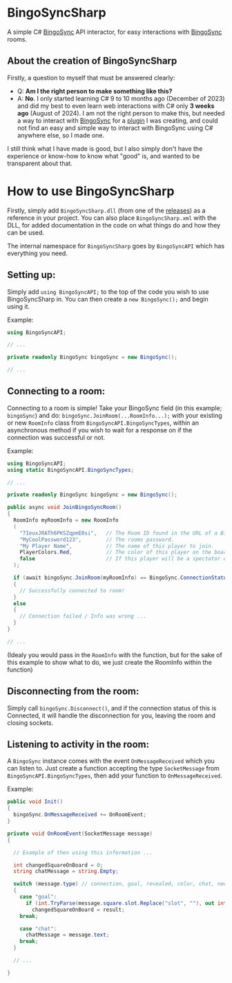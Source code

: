 # BingoSyncSharp
A simple C# [BingoSync](https://bingosync.com/) API interactor, for easy interactions with [BingoSync](https://bingosync.com/) rooms.

## About the creation of BingoSyncSharp
Firstly, a question to myself that must be answered clearly:
- Q: **Am I the right person to make something like this?**
- A: **No**. I only started learning C# 9 to 10 months ago (December of 2023) and did my best to even learn web interactions with C# only **3 weeks ago** (August of 2024). I am not the right person to make this, but needed a way to interact with [BingoSync](https://bingosync.com/) for a [plugin](https://github.com/Ninja-Cookie/TrueBingo) I was creating, and could not find an easy and simple way to interact with BingoSync using C# anywhere else, so I made one.

I still think what I have made is good, but I also simply don't have the experience or know-how to know what "good" is, and wanted to be transparent about that.

# How to use BingoSyncSharp
Firstly, simply add `BingoSyncSharp.dll` (from one of the [releases](https://github.com/Ninja-Cookie/BingoSyncSharp/releases/)) as a reference in your project. You can also place `BingoSyncSharp.xml` with the DLL, for added documentation in the code on what things do and how they can be used.

The internal namespace for `BingoSyncSharp` goes by `BingoSyncAPI` which has everything you need.


## Setting up:
Simply add `using BingoSyncAPI;` to the top of the code you wish to use BingoSyncSharp in. You can then create a `new BingoSync();` and begin using it.

Example:

``` C#
using BingoSyncAPI;

// ...

private readonly BingoSync bingoSync = new BingoSync();

// ...
```


## Connecting to a room:
Connecting to a room is simple! Take your BingoSync field (in this example; `bingoSync`) and do: `bingoSync.JoinRoom(...RoomInfo...);` with your existing or new `RoomInfo` class from `BingoSyncAPI.BingoSyncTypes`, within an asynchronous method if you wish to wait for a response on if the connection was successful or not.

Example:
``` C#
using BingoSyncAPI;
using static BingoSyncAPI.BingoSyncTypes;

// ...

private readonly BingoSync bingoSync = new BingoSync();

public async void JoinBingoSyncRoom()
{
  RoomInfo myRoomInfo = new RoomInfo
  (
    "7IeuxJRATh6PKSZqpmE0si",   // The Room ID found in the URL of a BingoSync room after /room/
    "MyCoolPassword123",        // The rooms password.
    "My Player Name",           // The name of this player to join.
    PlayerColors.Red,           // The color of this player on the board.
    false                       // If this player will be a spectator or not.
  );

  if (await bingoSync.JoinRoom(myRoomInfo) == BingoSync.ConnectionStatus.Connected)
  {
    // Successfully connected to room!
  }
  else
  {
    // Connection failed / Info was wrong ...
  }
}

// ...
```

(Idealy you would pass in the `RoomInfo` with the function, but for the sake of this example to show what to do, we just create the RoomInfo within the function)


## Disconnecting from the room:
Simply call `bingoSync.Disconnect()`, and if the connection status of this is Connected, it will handle the disconnection for you, leaving the room and closing sockets.


## Listening to activity in the room:
A `BingoSync` instance comes with the event `OnMessageReceived` which you can listen to. Just create a function accepting the type `SocketMessage` from `BingoSyncAPI.BingoSyncTypes`, then add your function to `OnMessageReceived`.

Example:
``` C#
public void Init()
{
  bingoSync.OnMessageReceived += OnRoomEvent;
}

private void OnRoomEvent(SocketMessage message)
{

  // Example of then using this information ...

  int changedSquareOnBoard = 0;
  string chatMessage = string.Empty;

  switch (message.type) // connection, goal, revealed, color, chat, new-card
  {
    case "goal":
      if (int.TryParse(message.square.slot.Replace("slot", ""), out int result))
        changedSquareOnBoard = result;
    break;

    case "chat":
      chatMessage = message.text;
    break;
  }

  // ...

}
```
